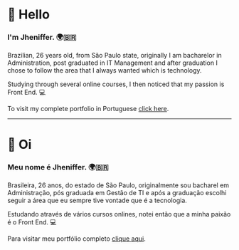 # 👋 Hello
### I'm Jheniffer. 🌍🇧🇷

Brazilian, 26 years old, from São Paulo state, originally I am bacharelor in Administration, post graduated in IT Management and after graduation I chose to follow the area that I always wanted which is technology.

Studying through several online courses, I then noticed that my passion is Front End. 💻

To visit my complete portfolio in Portuguese [click here](https://jhenifferfarias.github.io/portfolio-jhenifferfarias/).


________________________________________________________



# 👋 Oi
### Meu nome é Jheniffer. 🌍‍🇧🇷

Brasileira, 26 anos, do estado de São Paulo, originalmente sou bacharel em Administração, pós graduada em Gestão de TI e após a graduação escolhi seguir a área que eu sempre tive vontade que é a tecnologia.

Estudando através de vários cursos onlines, notei então que a minha paixão é o Front End. 💻

Para visitar meu portfólio completo [clique aqui](https://jhenifferfarias.github.io/portfolio-jhenifferfarias/).
